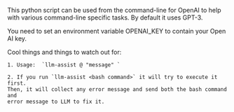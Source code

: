 This python script can be used from the command-line for OpenAI to help 
with various command-line specific tasks. By default it uses GPT-3. 

You need to set an environment variable OPENAI_KEY to contain your Open AI key.

Cool things and things to watch out for:

    1. Usage:  `llm-assist @ "message" `

    2. If you run `llm-assist <bash command>` it will try to execute it first.
    Then, it will collect any error message and send both the bash command and 
    error message to LLM to fix it. 

